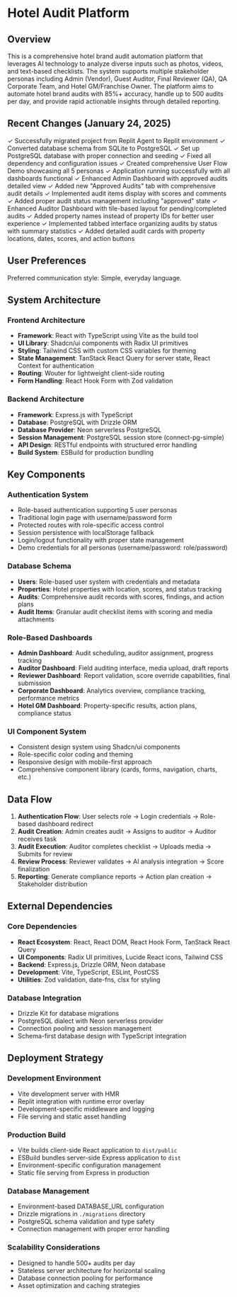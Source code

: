 # Hotel Audit Platform

## Overview

This is a comprehensive hotel brand audit automation platform that leverages AI technology to analyze diverse inputs such as photos, videos, and text-based checklists. The system supports multiple stakeholder personas including Admin (Vendor), Guest Auditor, Final Reviewer (QA), QA Corporate Team, and Hotel GM/Franchise Owner. The platform aims to automate hotel brand audits with 85%+ accuracy, handle up to 500 audits per day, and provide rapid actionable insights through detailed reporting.

## Recent Changes (January 24, 2025)

✓ Successfully migrated project from Replit Agent to Replit environment
✓ Converted database schema from SQLite to PostgreSQL
✓ Set up PostgreSQL database with proper connection and seeding
✓ Fixed all dependency and configuration issues
✓ Created comprehensive User Flow Demo showcasing all 5 personas
✓ Application running successfully with all dashboards functional
✓ Enhanced Admin Dashboard with approved audits detailed view
✓ Added new "Approved Audits" tab with comprehensive audit details
✓ Implemented audit items display with scores and comments
✓ Added proper audit status management including "approved" state
✓ Enhanced Auditor Dashboard with tile-based layout for pending/completed audits
✓ Added property names instead of property IDs for better user experience
✓ Implemented tabbed interface organizing audits by status with summary statistics
✓ Added detailed audit cards with property locations, dates, scores, and action buttons

## User Preferences

Preferred communication style: Simple, everyday language.

## System Architecture

### Frontend Architecture
- **Framework**: React with TypeScript using Vite as the build tool
- **UI Library**: Shadcn/ui components with Radix UI primitives
- **Styling**: Tailwind CSS with custom CSS variables for theming
- **State Management**: TanStack React Query for server state, React Context for authentication
- **Routing**: Wouter for lightweight client-side routing
- **Form Handling**: React Hook Form with Zod validation

### Backend Architecture
- **Framework**: Express.js with TypeScript
- **Database**: PostgreSQL with Drizzle ORM
- **Database Provider**: Neon serverless PostgreSQL
- **Session Management**: PostgreSQL session store (connect-pg-simple)
- **API Design**: RESTful endpoints with structured error handling
- **Build System**: ESBuild for production bundling

## Key Components

### Authentication System
- Role-based authentication supporting 5 user personas
- Traditional login page with username/password form
- Protected routes with role-specific access control
- Session persistence with localStorage fallback
- Login/logout functionality with proper state management
- Demo credentials for all personas (username/password: role/password)

### Database Schema
- **Users**: Role-based user system with credentials and metadata
- **Properties**: Hotel properties with location, scores, and status tracking
- **Audits**: Comprehensive audit records with scores, findings, and action plans
- **Audit Items**: Granular audit checklist items with scoring and media attachments

### Role-Based Dashboards
- **Admin Dashboard**: Audit scheduling, auditor assignment, progress tracking
- **Auditor Dashboard**: Field auditing interface, media upload, draft reports
- **Reviewer Dashboard**: Report validation, score override capabilities, final submission
- **Corporate Dashboard**: Analytics overview, compliance tracking, performance metrics
- **Hotel GM Dashboard**: Property-specific results, action plans, compliance status

### UI Component System
- Consistent design system using Shadcn/ui components
- Role-specific color coding and theming
- Responsive design with mobile-first approach
- Comprehensive component library (cards, forms, navigation, charts, etc.)

## Data Flow

1. **Authentication Flow**: User selects role → Login credentials → Role-based dashboard redirect
2. **Audit Creation**: Admin creates audit → Assigns to auditor → Auditor receives task
3. **Audit Execution**: Auditor completes checklist → Uploads media → Submits for review
4. **Review Process**: Reviewer validates → AI analysis integration → Score finalization
5. **Reporting**: Generate compliance reports → Action plan creation → Stakeholder distribution

## External Dependencies

### Core Dependencies
- **React Ecosystem**: React, React DOM, React Hook Form, TanStack React Query
- **UI Components**: Radix UI primitives, Lucide React icons, Tailwind CSS
- **Backend**: Express.js, Drizzle ORM, Neon database
- **Development**: Vite, TypeScript, ESLint, PostCSS
- **Utilities**: Zod validation, date-fns, clsx for styling

### Database Integration
- Drizzle Kit for database migrations
- PostgreSQL dialect with Neon serverless provider
- Connection pooling and session management
- Schema-first database design with TypeScript integration

## Deployment Strategy

### Development Environment
- Vite development server with HMR
- Replit integration with runtime error overlay
- Development-specific middleware and logging
- File serving and static asset handling

### Production Build
- Vite builds client-side React application to `dist/public`
- ESBuild bundles server-side Express application to `dist`
- Environment-specific configuration management
- Static file serving from Express in production

### Database Management
- Environment-based DATABASE_URL configuration
- Drizzle migrations in `./migrations` directory
- PostgreSQL schema validation and type safety
- Connection management with proper error handling

### Scalability Considerations
- Designed to handle 500+ audits per day
- Stateless server architecture for horizontal scaling
- Database connection pooling for performance
- Asset optimization and caching strategies